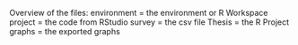 Overview of the files:
environment = the environment or R Workspace
project = the code from RStudio
survey = the csv file
Thesis = the R Project
graphs = the exported graphs
